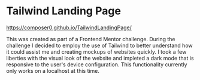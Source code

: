# Tailwind Landing Page

https://composer0.github.io/TailwindLandingPage/


This was created as part of a Frontend Mentor challenge. During the challenge I decided to employ the use of Tailwind to better understand how it could assist me and creating mockups of websites quickly. I took a few liberties with the visual look of the website and impleted a dark mode that is responsive to the user's device configuration. This functionality currently only works on a localhost at this time. 
